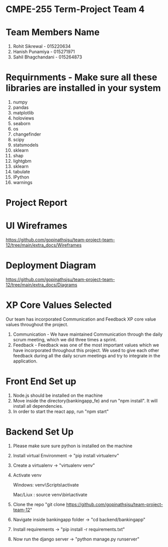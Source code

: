 # CMPE-255 Term-Project Team 4 

# Team Members Name
1) Rohit Sikrewal - 015220634
2) Hanish Punamiya - 015271971
3) Sahil Bhagchandani - 015264873

# Requirnments - Make sure all these libraries are installed in your system
1) numpy
2) pandas
3) matplotlib
4) holoviews
5) seaborn
6) os
7) changefinder
8) scipy
9) statsmodels
10) sklearn
11) shap
12) lightgbm
13) sklearn
14) tabulate
15) IPython
16) warnings

# Project Report


# UI Wireframes
https://github.com/gopinathsjsu/team-project-team-12/tree/main/extra_docs/Wireframes

# Deployment Diagram
https://github.com/gopinathsjsu/team-project-team-12/tree/main/extra_docs/Diagrams

# XP Core Values Selected
Our team has incorporated Communication and Feedback XP core value values throughout the project.
1) Communication - We have maintained Communication through the daily scrum meeting, which we did three times a sprint.
2) Feedback - Feedback was one of the most important values which we have incorporated throughout this project. We used to give each other feedback during all the daily scrum meetings and try to integrate in the application. 

# Front End Set up
1) Node.js should be installed on the machine
2) Move inside the directory(bankingapp_fe) and run "npm install". It will install all dependencies.
3) In order to start the react app, run "npm start" 

# Backend Set Up
1) Please make sure sure python is installed on the machine
2) Install virtual Environment  -> "pip install virtualenv"
3) Create a virtualenv -> "virtualenv venv"
4) Activate venv

    Windows: venv\Scripts\activate
	
    Mac/Liux : source venv\bin\activate

5) Clone the repo "git clone https://github.com/gopinathsjsu/team-project-team-12"
6) Navigate inside bankingapp folder -> "cd backend/bankingapp"
7) Install requirements -> "pip install -r requirements.txt"
8) Now run the django server -> "python manage.py runserver"

